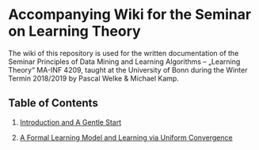 # Accompanying Wiki for the Seminar on Learning Theory

The wiki of this repository is used for the written documentation of the Seminar Principles of Data Mining and Learning Algorithms – „Learning Theory“ MA-INF 4209, taught at the University of Bonn during the Winter Termin 2018/2019 by Pascal Welke & Michael Kamp.

## Table of Contents

1) [Introduction and A Gentle Start](IntroAndGentleStart.md)

2) [A Formal Learning Model and Learning via Uniform Convergence](Chap3AndChap4.md)
